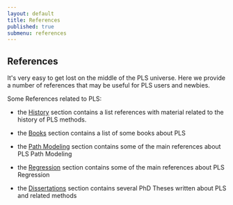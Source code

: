 ```yaml
---
layout: default
title: References
published: true
submenu: references
---
```


## References ##
It's very easy to get lost on the middle of the PLS universe. Here we provide a 
number of references that may be useful for PLS users and newbies.

Some References related to PLS:

- the [History](/references/history.html) section contains a list references 
with material related to the history of PLS methods.

- the [Books](/references/books.html) section contains a list of some books about PLS

- the [Path Modeling](/references/path-modeling.html) section contains some of the main 
references about PLS Path Modeling

- the [Regression](/references/regression.html) section contains some of the main 
references about PLS Regression

- the [Dissertations](/references/dissertations.html) section contains several PhD Theses 
written about PLS and related methods
